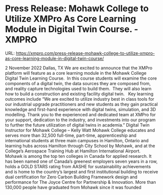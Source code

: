 # Press Release: Mohawk College to Utilize XMPro As Core Learning Module in Digital Twin Course. - XMPRO

URL: https://xmpro.com/press-release-mohawk-college-to-utilize-xmpro-as-core-learning-module-in-digital-twin-course/

2 November 2022 Dallas, TX
We are excited to announce that the XMPro platform will feature as a core learning module in the Mohawk College Digital Twin Learning Course. 
In this course students will examine the core components of a digital twin, the data sources they are composed from, and reality capture technologies used to build them. 
They will also learn how to build a construction and existing facility digital twin.  
Key learning outcomes include
“We are excited to utilize industry best in class tools for our industrial upgrade practitioners and new students as they gain practical knowledge and first-hand experience with digital twins, simulation, and 3D modelling. Thank you to the experienced and dedicated team at XMPro for your support, dedication to the industry, and investments into our program to further the future utilization of digital twins in academia.”
Digital Twin Instructor for Mohawk College – Kelly Watt
Mohawk College educates and serves more than 32,500 full-time, part-time, apprenticeship and international students at three main campuses in Hamilton, Ontario and learning hubs across Hamilton through City School by Mohawk, and at the College’s Aerospace Training Hub at Hamilton International Airport. 
Mohawk is among the top ten colleges in Canada for applied research. It has been named one of Canada’s greenest employers seven years in a row, holds a GOLD STARS rating from AASHE for sustainability achievements and is home to the country’s largest and first institutional building to receive dual certification for Zero Carbon Building Framework design and performance for The Joyce Centre for Partnership & Innovation. More than 130,000 people have graduated from Mohawk since it was founded